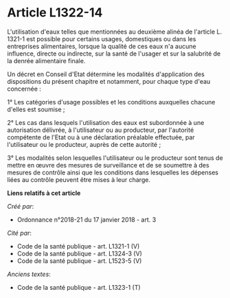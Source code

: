 # Article L1322-14

L'utilisation d'eaux telles que mentionnées au deuxième alinéa de l'article L. 1321-1 est possible pour certains usages,
domestiques ou dans les entreprises alimentaires, lorsque la qualité de ces eaux n'a aucune influence, directe ou indirecte,
sur la santé de l'usager et sur la salubrité de la denrée alimentaire finale.

Un décret en Conseil d'Etat détermine les modalités d'application des dispositions du présent chapitre et notamment, pour
chaque type d'eau concernée :

1° Les catégories d'usage possibles et les conditions auxquelles chacune d'elles est soumise ;

2° Les cas dans lesquels l'utilisation des eaux est subordonnée à une autorisation délivrée, à l'utilisateur ou au
producteur, par l'autorité compétente de l'Etat ou à une déclaration préalable effectuée, par l'utilisateur ou le producteur,
auprès de cette autorité ;

3° Les modalités selon lesquelles l'utilisateur ou le producteur sont tenus de mettre en œuvre des mesures de surveillance et
de se soumettre à des mesures de contrôle ainsi que les conditions dans lesquelles les dépenses liées au contrôle peuvent
être mises à leur charge.

**Liens relatifs à cet article**

_Créé par_:

  - Ordonnance n°2018-21 du 17 janvier 2018 - art. 3

_Cité par_:

  - Code de la santé publique - art. L1321-1 (V)
  - Code de la santé publique - art. L1324-3 (V)
  - Code de la santé publique - art. L1523-5 (V)

_Anciens textes_:

  - Code de la santé publique - art. L1323-1 (T)
